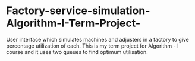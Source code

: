 # Factory-service-simulation-Algorithm-I-Term-Project-
User interface which simulates machines and adjusters in a factory to give percentage utilization of each. 
This is my term project for Algorithm - I course and it uses two queues to find optimum utilisation.
